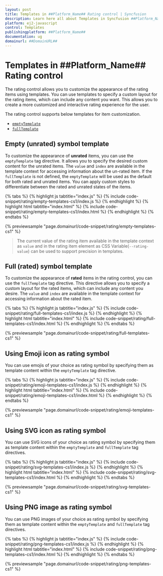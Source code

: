 ```yaml
---
layout: post
title: Templates in ##Platform_Name## Rating control | Syncfusion
description: Learn here all about Templates in Syncfusion ##Platform_Name## Rating control of Syncfusion Essential JS 2 and more.
platform: ej2-javascript
control: Templates 
publishingplatform: ##Platform_Name##
documentation: ug
domainurl: ##DomainURL##
---
```


# Templates in ##Platform_Name## Rating control

The rating control allows you to customize the appearance of the rating items using templates. You can use templates to specify a custom layout for the rating items, which can include any content you want. This allows you to create a more customized and interactive rating experience for the user.

The rating control supports below templates for item customization.

* [`emptyTemplate`](../api/rating#emptytemplate)
* [`fullTemplate`](../api/rating#fulltemplate)

## Empty (unrated) symbol template

To customize the appearance of **unrated** items, you can use the `emptyTemplate` tag directive. It allows you to specify the desired custom content for the unrated items. The `value` and `index` are available in the template context for accessing information about the un-rated item.
If the `fullTemplate` is not defined, the `emptyTemplate` will be used as the default for both rated and unrated items. You can apply custom styles to differentiate between the rated and unrated states of the items.

{% tabs %}
{% highlight js tabtitle="index.js" %}
{% include code-snippet/rating/empty-templates-cs1/index.js %}
{% endhighlight %}
{% highlight html tabtitle="index.html" %}
{% include code-snippet/rating/empty-templates-cs1/index.html %}
{% endhighlight %}
{% endtabs %}
        
{% previewsample "page.domainurl/code-snippet/rating/empty-templates-cs1" %}

> The current value of the rating item available in the template context as `value` and in the rating item element as CSS Variable(`--rating-value`) can be used to support precision in templates.

## Full (rated) symbol template

To customize the appearance of **rated** items in the rating control, you can use the `fullTemplate` tag directive. This directive allows you to specify a custom layout for the rated items, which can include any content you desire. The `value` and `index` are available in the template context for accessing information about the rated item.

{% tabs %}
{% highlight js tabtitle="index.js" %}
{% include code-snippet/rating/full-templates-cs1/index.js %}
{% endhighlight %}
{% highlight html tabtitle="index.html" %}
{% include code-snippet/rating/full-templates-cs1/index.html %}
{% endhighlight %}
{% endtabs %}
        
{% previewsample "page.domainurl/code-snippet/rating/full-templates-cs1" %}

## Using Emoji icon as rating symbol

You can use emojis of your choice as rating symbol by specifying them as template content within the `emptyTemplate` tag directive.

{% tabs %}
{% highlight js tabtitle="index.js" %}
{% include code-snippet/rating/emoji-templates-cs1/index.js %}
{% endhighlight %}
{% highlight html tabtitle="index.html" %}
{% include code-snippet/rating/emoji-templates-cs1/index.html %}
{% endhighlight %}
{% endtabs %}
        
{% previewsample "page.domainurl/code-snippet/rating/emoji-templates-cs1" %}

## Using SVG icon as rating symbol

You can use SVG icons of your choice as rating symbol by specifying them as template content within the `emptyTemplate` and `fullTemplate` tag directives.

{% tabs %}
{% highlight js tabtitle="index.js" %}
{% include code-snippet/rating/svg-templates-cs1/index.js %}
{% endhighlight %}
{% highlight html tabtitle="index.html" %}
{% include code-snippet/rating/svg-templates-cs1/index.html %}
{% endhighlight %}
{% endtabs %}
        
{% previewsample "page.domainurl/code-snippet/rating/svg-templates-cs1" %}

## Using PNG image as rating symbol

You can use PNG images of your choice as rating symbol by specifying them as template content within the `emptyTemplate` and `fullTemplate` tag directives.

{% tabs %}
{% highlight js tabtitle="index.js" %}
{% include code-snippet/rating/png-templates-cs1/index.js %}
{% endhighlight %}
{% highlight html tabtitle="index.html" %}
{% include code-snippet/rating/png-templates-cs1/index.html %}
{% endhighlight %}
{% endtabs %}
        
{% previewsample "page.domainurl/code-snippet/rating/png-templates-cs1" %}
